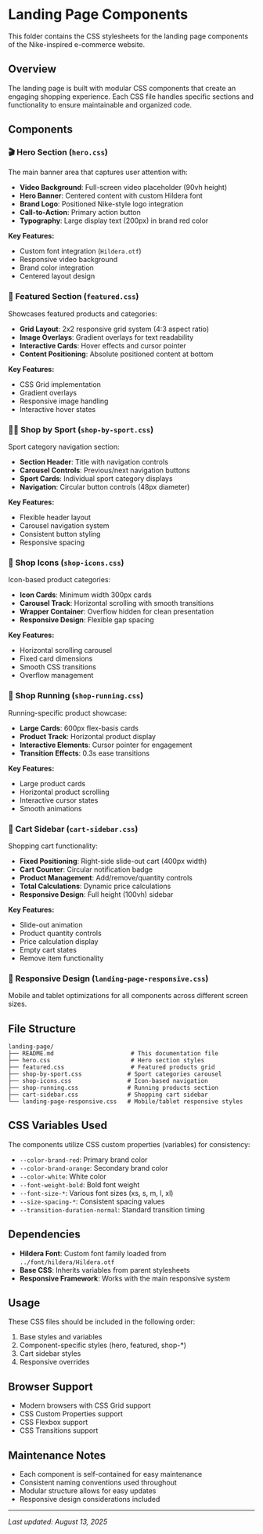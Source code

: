 # Landing Page Components

This folder contains the CSS stylesheets for the landing page components of the Nike-inspired e-commerce website.

## Overview

The landing page is built with modular CSS components that create an engaging shopping experience. Each CSS file handles specific sections and functionality to ensure maintainable and organized code.

## Components

### 🎬 Hero Section (`hero.css`)
The main banner area that captures user attention with:
- **Video Background**: Full-screen video placeholder (90vh height)
- **Hero Banner**: Centered content with custom Hildera font
- **Brand Logo**: Positioned Nike-style logo integration
- **Call-to-Action**: Primary action button
- **Typography**: Large display text (200px) in brand red color

**Key Features:**
- Custom font integration (`Hildera.otf`)
- Responsive video background
- Brand color integration
- Centered layout design

### 🌟 Featured Section (`featured.css`)
Showcases featured products and categories:
- **Grid Layout**: 2x2 responsive grid system (4:3 aspect ratio)
- **Image Overlays**: Gradient overlays for text readability
- **Interactive Cards**: Hover effects and cursor pointer
- **Content Positioning**: Absolute positioned content at bottom

**Key Features:**
- CSS Grid implementation
- Gradient overlays
- Responsive image handling
- Interactive hover states

### 🏃‍♂️ Shop by Sport (`shop-by-sport.css`)
Sport category navigation section:
- **Section Header**: Title with navigation controls
- **Carousel Controls**: Previous/next navigation buttons
- **Sport Cards**: Individual sport category displays
- **Navigation**: Circular button controls (48px diameter)

**Key Features:**
- Flexible header layout
- Carousel navigation system
- Consistent button styling
- Responsive spacing

### 🎯 Shop Icons (`shop-icons.css`)
Icon-based product categories:
- **Icon Cards**: Minimum width 300px cards
- **Carousel Track**: Horizontal scrolling with smooth transitions
- **Wrapper Container**: Overflow hidden for clean presentation
- **Responsive Design**: Flexible gap spacing

**Key Features:**
- Horizontal scrolling carousel
- Fixed card dimensions
- Smooth CSS transitions
- Overflow management

### 🏃 Shop Running (`shop-running.css`)
Running-specific product showcase:
- **Large Cards**: 600px flex-basis cards
- **Product Track**: Horizontal product display
- **Interactive Elements**: Cursor pointer for engagement
- **Transition Effects**: 0.3s ease transitions

**Key Features:**
- Large product cards
- Horizontal product scrolling
- Interactive cursor states
- Smooth animations

### 🛒 Cart Sidebar (`cart-sidebar.css`)
Shopping cart functionality:
- **Fixed Positioning**: Right-side slide-out cart (400px width)
- **Cart Counter**: Circular notification badge
- **Product Management**: Add/remove/quantity controls
- **Total Calculations**: Dynamic price calculations
- **Responsive Design**: Full height (100vh) sidebar

**Key Features:**
- Slide-out animation
- Product quantity controls
- Price calculation display
- Empty cart states
- Remove item functionality

### 📱 Responsive Design (`landing-page-responsive.css`)
Mobile and tablet optimizations for all components across different screen sizes.

## File Structure

```
landing-page/
├── README.md                      # This documentation file
├── hero.css                       # Hero section styles
├── featured.css                   # Featured products grid
├── shop-by-sport.css             # Sport categories carousel
├── shop-icons.css                # Icon-based navigation
├── shop-running.css              # Running products section
├── cart-sidebar.css              # Shopping cart sidebar
└── landing-page-responsive.css   # Mobile/tablet responsive styles
```

## CSS Variables Used

The components utilize CSS custom properties (variables) for consistency:

- `--color-brand-red`: Primary brand color
- `--color-brand-orange`: Secondary brand color
- `--color-white`: White color
- `--font-weight-bold`: Bold font weight
- `--font-size-*`: Various font sizes (xs, s, m, l, xl)
- `--size-spacing-*`: Consistent spacing values
- `--transition-duration-normal`: Standard transition timing

## Dependencies

- **Hildera Font**: Custom font family loaded from `../font/hildera/Hildera.otf`
- **Base CSS**: Inherits variables from parent stylesheets
- **Responsive Framework**: Works with the main responsive system

## Usage

These CSS files should be included in the following order:
1. Base styles and variables
2. Component-specific styles (hero, featured, shop-*)
3. Cart sidebar styles
4. Responsive overrides

## Browser Support

- Modern browsers with CSS Grid support
- CSS Custom Properties support
- CSS Flexbox support
- CSS Transitions support

## Maintenance Notes

- Each component is self-contained for easy maintenance
- Consistent naming conventions used throughout
- Modular structure allows for easy updates
- Responsive design considerations included

---

*Last updated: August 13, 2025*